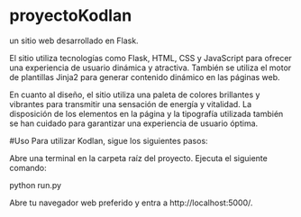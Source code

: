 # proyectoKodlan

un sitio web desarrollado en Flask.

El sitio utiliza tecnologías como Flask, HTML, CSS y JavaScript para ofrecer una experiencia de usuario dinámica y atractiva. También se utiliza el motor de plantillas Jinja2 para generar contenido dinámico en las páginas web.

En cuanto al diseño, el sitio utiliza una paleta de colores brillantes y vibrantes para transmitir una sensación de energía y vitalidad. La disposición de los elementos en la página y la tipografía utilizada también se han cuidado para garantizar una experiencia de usuario óptima.

#Uso
Para utilizar Kodlan, sigue los siguientes pasos:

Abre una terminal en la carpeta raíz del proyecto.
Ejecuta el siguiente comando:

python run.py

Abre tu navegador web preferido y entra a http://localhost:5000/.
